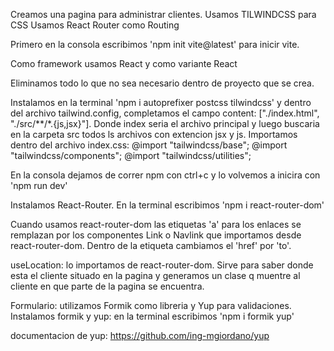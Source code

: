 Creamos una pagina para administrar clientes.
Usamos TILWINDCSS para CSS 
Usamos React Router como Routing

Primero en la consola escribimos 'npm init vite@latest' para inicir vite.

Como framework usamos React y como variante React

Eliminamos todo lo que no sea necesario dentro de proyecto que se crea.

Instalamos en la terminal 'npm i autoprefixer postcss tilwindcss' y dentro del archivo tailwind.config, completamos el campo content: ["./index.html", "./src/**/*.{js,jsx}"]. Donde index seria el archivo principal y luego buscaria en la carpeta src todos ls archivos con extencion jsx y js. Importamos dentro del archivo index.css:
@import "tailwindcss/base";
@import "tailwindcss/components";
@import "tailwindcss/utilities";

En la consola dejamos de correr npm con ctrl+c y lo volvemos a inicira con 'npm run dev'

Instalamos React-Router. En la terminal escribimos 'npm i react-router-dom'


<!-- 
En App.jsx creamos las rutas:
    <Route></Route>  // grupo de rutas(abre en un elemento y cierra en otro)
    <Route />  // una sola ruta (abre y cierra en el mismo elemto)

<BrowserRouter>
    <Routes>
        <Route path='/' element={<IniciarSesion />}>
          <Route index element={<LoginForm />} />
        </Route>
        <Route path='/clientes' element={<Layout />}>
          <Route index element={<Inicio />} />
          <Route path='nuevo' element={<NuevoCliente />} />
          <Route path='editar/:id' element={<EditarCliente />} />
        </Route>
    </Routes>
</BrowserRouter> -->

Cuando usamos react-router-dom las etiquetas 'a' para los enlaces se remplazan por los componentes Link o Navlink que importamos desde react-router-dom. Dentro de la etiqueta cambiamos el 'href' por 'to'.

useLocation: lo importamos de react-router-dom. Sirve para saber donde esta el cliente situado en la pagina y generamos un clase q muentre al cliente en que parte de la pagina se encuentra.

Formulario: utilizamos Formik como libreria y Yup para validaciones.
Instalamos formik y yup: en la terminal escribimos 'npm i formik yup'

documentacion de yup: https://github.com/ing-mgiordano/yup